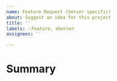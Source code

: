 ```yaml
---
name: Feature Request (Server specific)
about: Suggest an idea for this project
title: ''
labels: ✨Feature, ⚙️Server
assignees: ''

---
```


# Summary

<!-- Tell us what the suggestion is -->
